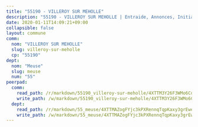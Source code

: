 ```yaml
---
title: "55190 - VILLEROY SUR MEHOLLE"
description: "55190 - VILLEROY SUR MEHOLLE | Entraide, Annonces, Initiatives"
date: 2020-01-11T14:09:21+09:00
collapsible: false
layout: commune
comm:
  nom: "VILLEROY SUR MEHOLLE"
  slug: villeroy-sur-meholle
  cp: "55190"
dept:
  nom: "Meuse"
  slug: meuse
  num: "55"
peerpad:
  comm:
    read_path: /r/markdown/55190_villeroy-sur-meholle/4XTTM3Y26F3WMo6CqgkWo56zainM7E9Ue3KT4tAJZKK16yC51
    write_path: /w/markdown/55190_villeroy-sur-meholle/4XTTM3Y26F3WMo6CqgkWo56zainM7E9Ue3KT4tAJZKK16yC51-K3TgUdnHgSRgGUeMHLzRqUjRUmKjb6jKNXU5QdiQbW4hCxySRmyvdj442XLrWFLji9o8EJyGFidjZK7iYGg24oF47evJYadeBiMBVzokseXWZGRyA9YizSvTy51i6c9ZjaPLeM6T
  dept:
    read_path: /r/markdown/55_meuse/4XTTMAZogFYjc3kPXRennqTqpKaxy3grEwemFqg29rwkrPVit
    write_path: /w/markdown/55_meuse/4XTTMAZogFYjc3kPXRennqTqpKaxy3grEwemFqg29rwkrPVit-K3TgUKFK4U3KduRmUzLc9vHoSRQG77sF2Wbs3cyWXobZcgb6TfASJcGDPror5ZZanBF6Mpjeq1Ushd16Pu9ha9F7F38qzhQqES3b79Xt7LuU1tzmWNED66pWnroExmsHxWtFur2G
---
```


